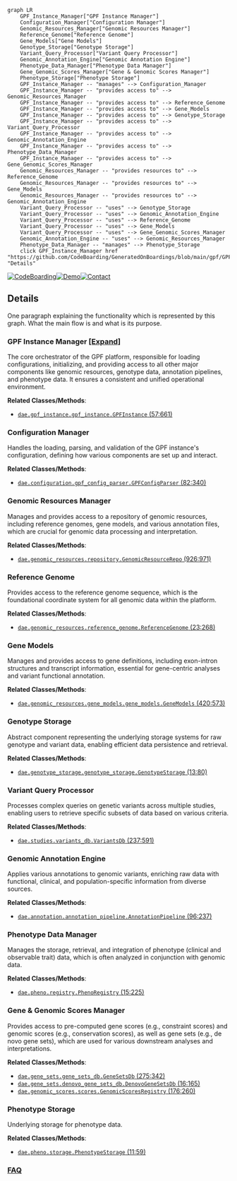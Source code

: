 ```mermaid
graph LR
    GPF_Instance_Manager["GPF Instance Manager"]
    Configuration_Manager["Configuration Manager"]
    Genomic_Resources_Manager["Genomic Resources Manager"]
    Reference_Genome["Reference Genome"]
    Gene_Models["Gene Models"]
    Genotype_Storage["Genotype Storage"]
    Variant_Query_Processor["Variant Query Processor"]
    Genomic_Annotation_Engine["Genomic Annotation Engine"]
    Phenotype_Data_Manager["Phenotype Data Manager"]
    Gene_Genomic_Scores_Manager["Gene & Genomic Scores Manager"]
    Phenotype_Storage["Phenotype Storage"]
    GPF_Instance_Manager -- "manages" --> Configuration_Manager
    GPF_Instance_Manager -- "provides access to" --> Genomic_Resources_Manager
    GPF_Instance_Manager -- "provides access to" --> Reference_Genome
    GPF_Instance_Manager -- "provides access to" --> Gene_Models
    GPF_Instance_Manager -- "provides access to" --> Genotype_Storage
    GPF_Instance_Manager -- "provides access to" --> Variant_Query_Processor
    GPF_Instance_Manager -- "provides access to" --> Genomic_Annotation_Engine
    GPF_Instance_Manager -- "provides access to" --> Phenotype_Data_Manager
    GPF_Instance_Manager -- "provides access to" --> Gene_Genomic_Scores_Manager
    Genomic_Resources_Manager -- "provides resources to" --> Reference_Genome
    Genomic_Resources_Manager -- "provides resources to" --> Gene_Models
    Genomic_Resources_Manager -- "provides resources to" --> Genomic_Annotation_Engine
    Variant_Query_Processor -- "uses" --> Genotype_Storage
    Variant_Query_Processor -- "uses" --> Genomic_Annotation_Engine
    Variant_Query_Processor -- "uses" --> Reference_Genome
    Variant_Query_Processor -- "uses" --> Gene_Models
    Variant_Query_Processor -- "uses" --> Gene_Genomic_Scores_Manager
    Genomic_Annotation_Engine -- "uses" --> Genomic_Resources_Manager
    Phenotype_Data_Manager -- "manages" --> Phenotype_Storage
    click GPF_Instance_Manager href "https://github.com/CodeBoarding/GeneratedOnBoardings/blob/main/gpf/GPF_Instance_Manager.md" "Details"
```

[![CodeBoarding](https://img.shields.io/badge/Generated%20by-CodeBoarding-9cf?style=flat-square)](https://github.com/CodeBoarding/CodeBoarding)[![Demo](https://img.shields.io/badge/Try%20our-Demo-blue?style=flat-square)](https://www.codeboarding.org/demo)[![Contact](https://img.shields.io/badge/Contact%20us%20-%20contact@codeboarding.org-lightgrey?style=flat-square)](mailto:contact@codeboarding.org)

## Details

One paragraph explaining the functionality which is represented by this graph. What the main flow is and what is its purpose.

### GPF Instance Manager [[Expand]](./GPF_Instance_Manager.md)
The core orchestrator of the GPF platform, responsible for loading configurations, initializing, and providing access to all other major components like genomic resources, genotype data, annotation pipelines, and phenotype data. It ensures a consistent and unified operational environment.


**Related Classes/Methods**:

- <a href="https://github.com/iossifovlab/gpf/dae/dae/gpf_instance/gpf_instance.py#L57-L661" target="_blank" rel="noopener noreferrer">`dae.gpf_instance.gpf_instance.GPFInstance` (57:661)</a>


### Configuration Manager
Handles the loading, parsing, and validation of the GPF instance's configuration, defining how various components are set up and interact.


**Related Classes/Methods**:

- <a href="https://github.com/iossifovlab/gpf/dae/dae/configuration/gpf_config_parser.py#L82-L340" target="_blank" rel="noopener noreferrer">`dae.configuration.gpf_config_parser.GPFConfigParser` (82:340)</a>


### Genomic Resources Manager
Manages and provides access to a repository of genomic resources, including reference genomes, gene models, and various annotation files, which are crucial for genomic data processing and interpretation.


**Related Classes/Methods**:

- <a href="https://github.com/iossifovlab/gpf/dae/dae/genomic_resources/repository.py#L926-L971" target="_blank" rel="noopener noreferrer">`dae.genomic_resources.repository.GenomicResourceRepo` (926:971)</a>


### Reference Genome
Provides access to the reference genome sequence, which is the foundational coordinate system for all genomic data within the platform.


**Related Classes/Methods**:

- <a href="https://github.com/iossifovlab/gpf/dae/dae/genomic_resources/reference_genome.py#L23-L268" target="_blank" rel="noopener noreferrer">`dae.genomic_resources.reference_genome.ReferenceGenome` (23:268)</a>


### Gene Models
Manages and provides access to gene definitions, including exon-intron structures and transcript information, essential for gene-centric analyses and variant functional annotation.


**Related Classes/Methods**:

- <a href="https://github.com/iossifovlab/gpf/dae/dae/genomic_resources/gene_models/gene_models.py#L420-L573" target="_blank" rel="noopener noreferrer">`dae.genomic_resources.gene_models.gene_models.GeneModels` (420:573)</a>


### Genotype Storage
Abstract component representing the underlying storage systems for raw genotype and variant data, enabling efficient data persistence and retrieval.


**Related Classes/Methods**:

- <a href="https://github.com/iossifovlab/gpf/dae/dae/genotype_storage/genotype_storage.py#L13-L80" target="_blank" rel="noopener noreferrer">`dae.genotype_storage.genotype_storage.GenotypeStorage` (13:80)</a>


### Variant Query Processor
Processes complex queries on genetic variants across multiple studies, enabling users to retrieve specific subsets of data based on various criteria.


**Related Classes/Methods**:

- <a href="https://github.com/iossifovlab/gpf/dae/dae/studies/variants_db.py#L237-L591" target="_blank" rel="noopener noreferrer">`dae.studies.variants_db.VariantsDb` (237:591)</a>


### Genomic Annotation Engine
Applies various annotations to genomic variants, enriching raw data with functional, clinical, and population-specific information from diverse sources.


**Related Classes/Methods**:

- <a href="https://github.com/iossifovlab/gpf/dae/dae/annotation/annotation_pipeline.py#L96-L237" target="_blank" rel="noopener noreferrer">`dae.annotation.annotation_pipeline.AnnotationPipeline` (96:237)</a>


### Phenotype Data Manager
Manages the storage, retrieval, and integration of phenotype (clinical and observable trait) data, which is often analyzed in conjunction with genomic data.


**Related Classes/Methods**:

- <a href="https://github.com/iossifovlab/gpf/dae/dae/pheno/registry.py#L15-L225" target="_blank" rel="noopener noreferrer">`dae.pheno.registry.PhenoRegistry` (15:225)</a>


### Gene & Genomic Scores Manager
Provides access to pre-computed gene scores (e.g., constraint scores) and genomic scores (e.g., conservation scores), as well as gene sets (e.g., de novo gene sets), which are used for various downstream analyses and interpretations.


**Related Classes/Methods**:

- <a href="https://github.com/iossifovlab/gpf/dae/dae/gene_sets/gene_sets_db.py#L275-L342" target="_blank" rel="noopener noreferrer">`dae.gene_sets.gene_sets_db.GeneSetsDb` (275:342)</a>
- <a href="https://github.com/iossifovlab/gpf/dae/dae/gene_sets/denovo_gene_sets_db.py#L16-L165" target="_blank" rel="noopener noreferrer">`dae.gene_sets.denovo_gene_sets_db.DenovoGeneSetsDb` (16:165)</a>
- <a href="https://github.com/iossifovlab/gpf/dae/dae/genomic_scores/scores.py#L176-L260" target="_blank" rel="noopener noreferrer">`dae.genomic_scores.scores.GenomicScoresRegistry` (176:260)</a>


### Phenotype Storage
Underlying storage for phenotype data.


**Related Classes/Methods**:

- <a href="https://github.com/iossifovlab/gpf/dae/dae/pheno/storage.py#L11-L59" target="_blank" rel="noopener noreferrer">`dae.pheno.storage.PhenotypeStorage` (11:59)</a>




### [FAQ](https://github.com/CodeBoarding/GeneratedOnBoardings/tree/main?tab=readme-ov-file#faq)